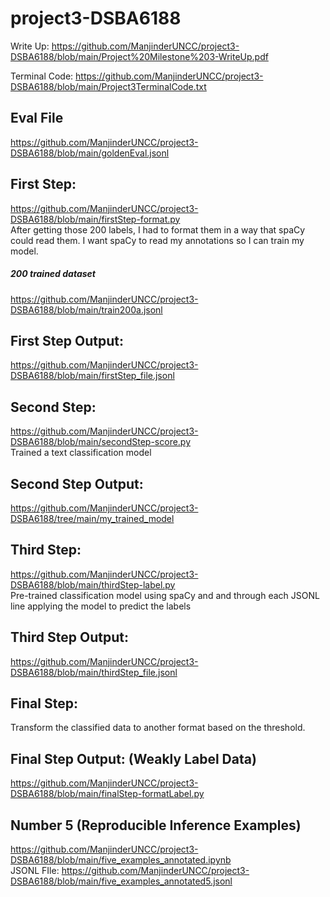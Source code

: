 # project3-DSBA6188

Write Up:
https://github.com/ManjinderUNCC/project3-DSBA6188/blob/main/Project%20Milestone%203-WriteUp.pdf

Terminal Code:
https://github.com/ManjinderUNCC/project3-DSBA6188/blob/main/Project3TerminalCode.txt

## Eval File
https://github.com/ManjinderUNCC/project3-DSBA6188/blob/main/goldenEval.jsonl

## First Step:
https://github.com/ManjinderUNCC/project3-DSBA6188/blob/main/firstStep-format.py
<br> After getting those 200 labels, I had to format them in a way that spaCy could read them. I want
spaCy to read my annotations so I can train my model. 

##### 200 trained dataset
https://github.com/ManjinderUNCC/project3-DSBA6188/blob/main/train200a.jsonl

## First Step Output:
https://github.com/ManjinderUNCC/project3-DSBA6188/blob/main/firstStep_file.jsonl

## Second Step:
https://github.com/ManjinderUNCC/project3-DSBA6188/blob/main/secondStep-score.py
<br> Trained a text classification model

## Second Step Output:
https://github.com/ManjinderUNCC/project3-DSBA6188/tree/main/my_trained_model

## Third Step:
https://github.com/ManjinderUNCC/project3-DSBA6188/blob/main/thirdStep-label.py
<br> Pre-trained classification model using spaCy and and through each JSONL line applying the model to predict the labels

## Third Step Output:
https://github.com/ManjinderUNCC/project3-DSBA6188/blob/main/thirdStep_file.jsonl

## Final Step:
Transform the classified data to another format based on the threshold.
 
## Final Step Output: (Weakly Label Data)
https://github.com/ManjinderUNCC/project3-DSBA6188/blob/main/finalStep-formatLabel.py

## Number 5 (Reproducible Inference Examples)
https://github.com/ManjinderUNCC/project3-DSBA6188/blob/main/five_examples_annotated.ipynb
<br> JSONL FIle: https://github.com/ManjinderUNCC/project3-DSBA6188/blob/main/five_examples_annotated5.jsonl

